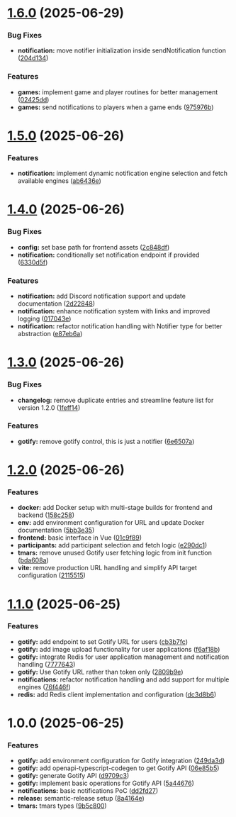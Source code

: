 # [1.6.0](https://github.com/Billos/tmars-notifier/compare/1.5.0...1.6.0) (2025-06-29)


### Bug Fixes

* **notification:** move notifier initialization inside sendNotification function ([204d134](https://github.com/Billos/tmars-notifier/commit/204d1347cafffc0bc08b64d669dcdf9de40ef3e6))


### Features

* **games:** implement game and player routines for better management ([02425dd](https://github.com/Billos/tmars-notifier/commit/02425ddb5516eae85915913e3a923bcd2bd786b8))
* **games:** send notifications to players when a game ends ([975976b](https://github.com/Billos/tmars-notifier/commit/975976b472898a424b85fefdc2a0153ea1899838))

# [1.5.0](https://github.com/Billos/tmars-notifier/compare/1.4.0...1.5.0) (2025-06-26)


### Features

* **notification:** implement dynamic notification engine selection and fetch available engines ([ab6436e](https://github.com/Billos/tmars-notifier/commit/ab6436e159022f488ccedc83bca3017a95f62f7b))

# [1.4.0](https://github.com/Billos/tmars-notifier/compare/1.3.0...1.4.0) (2025-06-26)


### Bug Fixes

* **config:** set base path for frontend assets ([2c848df](https://github.com/Billos/tmars-notifier/commit/2c848dfe978c09b2acf41de8ff8a29a7df609f63))
* **notification:** conditionally set notification endpoint if provided ([6330d5f](https://github.com/Billos/tmars-notifier/commit/6330d5f7b500cb285c3c58ede4737e6547c98427))


### Features

* **notification:** add Discord notification support and update documentation ([2d22848](https://github.com/Billos/tmars-notifier/commit/2d22848e76e55907c62ccaffbdc3c458f449526f))
* **notification:** enhance notification system with links and improved logging ([017043e](https://github.com/Billos/tmars-notifier/commit/017043e91e7f1b0da995eee7b7f6f42fe33b973c))
* **notification:** refactor notification handling with Notifier type for better abstraction ([e87eb6a](https://github.com/Billos/tmars-notifier/commit/e87eb6ad8d0034e78a9c4562738e8b9ea369961e))

# [1.3.0](https://github.com/Billos/tmars-notifier/compare/1.2.0...1.3.0) (2025-06-26)


### Bug Fixes

* **changelog:** remove duplicate entries and streamline feature list for version 1.2.0 ([1feff14](https://github.com/Billos/tmars-notifier/commit/1feff145f8f056ef14cc1343152b0f2cd18c5b02))


### Features

* **gotify:** remove gotify control, this is just a notifier ([6e6507a](https://github.com/Billos/tmars-notifier/commit/6e6507a9ffc8545845802721e9bba7c4103f2037))

# [1.2.0](https://github.com/Billos/tmars-notifier/compare/1.1.0...1.2.0) (2025-06-26)

### Features

- **docker:** add Docker setup with multi-stage builds for frontend and backend ([158c258](https://github.com/Billos/tmars-notifier/commit/158c258111063beb039d43960c7b3795ac297e52))
- **env:** add environment configuration for URL and update Docker documentation ([5bb3e35](https://github.com/Billos/tmars-notifier/commit/5bb3e35a4a7e4c627fc8df6e37982099c5688bf3))
- **frontend:** basic interface in Vue ([01c9f89](https://github.com/Billos/tmars-notifier/commit/01c9f89c6329aef72c3deedf0a55e3e6488075f7))
- **participants:** add participant selection and fetch logic ([e290dc1](https://github.com/Billos/tmars-notifier/commit/e290dc175bb9bf84e5a8d2bd734eab42fa207340))
- **tmars:** remove unused Gotify user fetching logic from init function ([bda608a](https://github.com/Billos/tmars-notifier/commit/bda608ab3bc08935f9e6244e96917daa78890a56))
- **vite:** remove production URL handling and simplify API target configuration ([2115515](https://github.com/Billos/tmars-notifier/commit/2115515a147b5fb279f677714903991a35844321))

# [1.1.0](https://github.com/Billos/tmars-notifier/compare/1.0.0...1.1.0) (2025-06-25)

### Features

- **gotify:** add endpoint to set Gotify URL for users ([cb3b7fc](https://github.com/Billos/tmars-notifier/commit/cb3b7fccb50530fe5f25e838d1749fd56ecef048))
- **gotify:** add image upload functionality for user applications ([f6af18b](https://github.com/Billos/tmars-notifier/commit/f6af18bf909a1ca927c5928aa19b57313b987df8))
- **gotify:** integrate Redis for user application management and notification handling ([7777643](https://github.com/Billos/tmars-notifier/commit/7777643591d377135e732498260f4ebe0a099433))
- **gotify:** Use Gotify URL rather than token only ([2809b9e](https://github.com/Billos/tmars-notifier/commit/2809b9e627544998ef28e7956803147336c15292))
- **notifications:** refactor notification handling and add support for multiple engines ([76f446f](https://github.com/Billos/tmars-notifier/commit/76f446ff77b010ecafff75601e35f3ad6e3a5334))
- **redis:** add Redis client implementation and configuration ([dc3d8b6](https://github.com/Billos/tmars-notifier/commit/dc3d8b6d285090bbcd6e41dcf37095dba1530980))

# 1.0.0 (2025-06-25)

### Features

- **gotify:** add environment configuration for Gotify integration ([249da3d](https://github.com/Billos/tmars-notifier/commit/249da3d91f80f0a01009ccf27ba1c5fc2c9ae8fe))
- **gotify:** add openapi-typescript-codegen to get Gotify API ([06e85b5](https://github.com/Billos/tmars-notifier/commit/06e85b57caa7a933c3be41a240e6ee54164398b7))
- **gotify:** generate Gotify API ([d9709c3](https://github.com/Billos/tmars-notifier/commit/d9709c3badaaccfa356286712dd5451930fe252d))
- **gotify:** implement basic operations for Gotify API ([5a44676](https://github.com/Billos/tmars-notifier/commit/5a4467633107d878401b6066429cd554da7a04f7))
- **notifications:** basic notifications PoC ([dd2fd27](https://github.com/Billos/tmars-notifier/commit/dd2fd27ef21c786782c541cd3b8ce95656d419e9))
- **release:** semantic-release setup ([8a4164e](https://github.com/Billos/tmars-notifier/commit/8a4164e4b31b989839b012a32a5c65723743288d))
- **tmars:** tmars types ([9b5c800](https://github.com/Billos/tmars-notifier/commit/9b5c800757155c439453cd2d1e0268535e27faa7))
